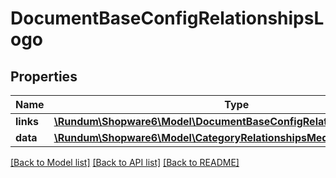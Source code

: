 # DocumentBaseConfigRelationshipsLogo

## Properties
Name | Type | Description | Notes
------------ | ------------- | ------------- | -------------
**links** | [**\Rundum\Shopware6\Model\DocumentBaseConfigRelationshipsLogoLinks**](DocumentBaseConfigRelationshipsLogoLinks.md) |  | [optional] 
**data** | [**\Rundum\Shopware6\Model\CategoryRelationshipsMediaData**](CategoryRelationshipsMediaData.md) |  | [optional] 

[[Back to Model list]](../../README.md#documentation-for-models) [[Back to API list]](../../README.md#documentation-for-api-endpoints) [[Back to README]](../../README.md)

